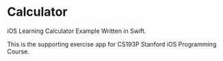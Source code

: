 # Calculator
iOS Learning Calculator Example Written in Swift. 

This is the supporting exercise app for CS193P Stanford iOS Programming Course.  

